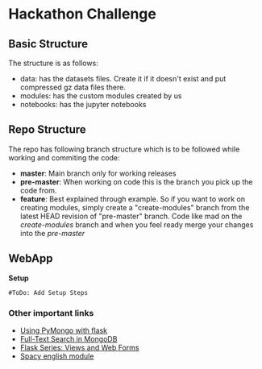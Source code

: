 # Hackathon Challenge

## Basic Structure
The structure is as follows:
* data: has the datasets files. Create it if it doesn't exist and put compressed gz data files there.
* modules: has the custom modules created by us
* notebooks: has the jupyter notebooks

## Repo Structure
The repo has following branch structure which is to be followed while working and commiting the code:
* **master**: Main branch only for working releases
* **pre-master**: When working on code this is the branch you pick up the code from.
* **feature**: Best explained through example. So if you want to work on creating modules, simply create a "create-modules" branch from the latest HEAD revision of "pre-master" branch. Code like mad on the _create-modules_ branch and when you feel ready merge your changes into the _pre-master_


## WebApp

**Setup**

    #ToDo: Add Setup Steps



### Other important links
 - [Using PyMongo with flask](http://www.bogotobogo.com/python/MongoDB_PyMongo/python_MongoDB_RESTAPI_with_Flask.php)
 - [Full-Text Search in MongoDB](https://code.tutsplus.com/tutorials/full-text-search-in-mongodb--cms-24835)
 - [Flask Series: Views and Web Forms](https://damyanon.net/post/flask-series-views/)
 - [Spacy english module](https://spacy.io/usage/models)
